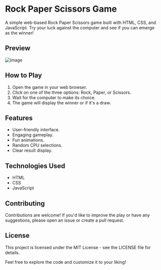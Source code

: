 # Rock Paper Scissors Game

A simple web-based Rock Paper Scissors game built with HTML, CSS, and JavaScript. Try your luck against the computer and see if you can emerge as the winner!

## Preview
![image](https://github.com/YawBoah/Rock-Paper-Scissors-Game/assets/126890146/ae2af400-fe35-4748-81cf-63fc99fc590a)

## How to Play

1. Open the game in your web browser.
2. Click on one of the three options: Rock, Paper, or Scissors.
3. Wait for the computer to make its choice.
4. The game will display the winner or if it's a draw.

## Features

- User-friendly interface.
- Engaging gameplay.
- Fun animations.
- Random CPU selections.
- Clear result display.

## Technologies Used

- HTML
- CSS
- JavaScript

## Contributing
Contributions are welcome! If you'd like to improve the play or have any suggestions, please open an issue or create a pull request.

## License
This project is licensed under the MIT License - see the LICENSE file for details.


Feel free to explore the code and customize it to your liking!

